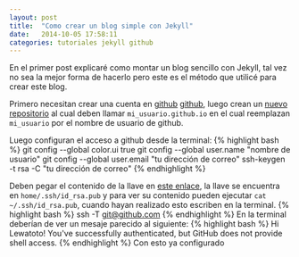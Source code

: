 ```yaml
---
layout: post
title:  "Como crear un blog simple con Jekyll"
date:   2014-10-05 17:58:11
categories: tutoriales jekyll github
---
```


En el primer post explicaré como montar un blog sencillo con Jekyll, tal vez no sea la mejor forma de hacerlo pero este es el método que utilicé para crear este blog.

Primero necesitan crear una cuenta en [github] [github], luego crean un [nuevo repositorio][nrepositorio] al cual deben llamar `mi_usuario.github.io` en el cual reemplazan `mi_usuario` por el nombre de usuario de github.

Luego configuran el acceso a github desde la terminal:
{% highlight bash %}
git config --global color.ui true
git config --global user.name "nombre de usuario"
git config --global user.email "tu dirección de correo"
ssh-keygen -t rsa -C "tu dirección de correo"
{% endhighlight %}

Deben pegar el contenido de la llave en [este enlace][clavessh], la llave se encuentra en `home/.ssh/id_rsa.pub` y para ver su contenido pueden ejecutar `cat ~/.ssh/id_rsa.pub`, cuando hayan realizado esto escriben en la terminal.
{% highlight bash %}
ssh -T git@github.com
{% endhighlight %}
En la terminal deberían de ver un mesaje parecido al siguiente:
{% highlight bash %}
Hi Lewatoto! You've successfully authenticated, but GitHub does not provide shell access.
{% endhighlight %}
Con esto ya configurado

[github]:	https://github.com
[nrepositorio]: https://github.com/new
[clavessh]: https://github.com/settings/ssh
